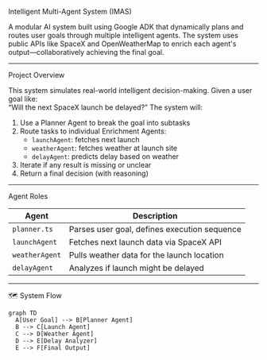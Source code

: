 
Intelligent Multi-Agent System (IMAS)

A modular AI system built using Google ADK that dynamically plans and routes user goals through multiple intelligent agents. The system uses public APIs like SpaceX and OpenWeatherMap to enrich each agent's output—collaboratively achieving the final goal.

---

 Project Overview

This system simulates real-world intelligent decision-making. Given a user goal like:  
“Will the next SpaceX launch be delayed?”
The system will:
1. Use a Planner Agent to break the goal into subtasks
2. Route tasks to individual Enrichment Agents:
   - `launchAgent`: fetches next launch
   - `weatherAgent`: fetches weather at launch site
   - `delayAgent`: predicts delay based on weather
3. Iterate if any result is missing or unclear
4. Return a final decision (with reasoning)

---
  Agent Roles

| Agent         | Description                                     |
|---------------|-------------------------------------------------|
| `planner.ts`  | Parses user goal, defines execution sequence    |
| `launchAgent` | Fetches next launch data via SpaceX API        |
| `weatherAgent`| Pulls weather data for the launch location      |
| `delayAgent`  | Analyzes if launch might be delayed             |

---

🗺️ System Flow

```mermaid
graph TD
  A[User Goal] --> B[Planner Agent]
  B --> C[Launch Agent]
  C --> D[Weather Agent]
  D --> E[Delay Analyzer]
  E --> F[Final Output]
